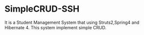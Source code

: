 # SimpleCRUD-SSH
It is a Student Management System that using Struts2,Spring4 and Hibernate 4.
This system implement simple CRUD.
